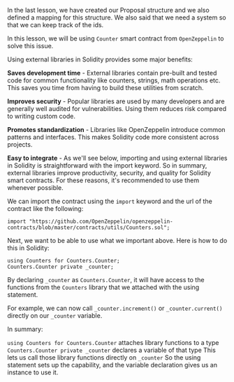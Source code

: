 
In the last lesson, we have created our Proposal structure and we also defined a mapping for this structure. We also said that we need a system so that we can keep track of the ids. 

In this lesson, we will be using `Counter` smart contract from `OpenZeppelin` to solve this issue.

Using external libraries in Solidity provides some major benefits:

**Saves development time** - External libraries contain pre-built and tested code for common functionality like counters, strings, math operations etc. This saves you time from having to build these utilities from scratch.

**Improves security** - Popular libraries are used by many developers and are generally well audited for vulnerabilities. Using them reduces risk compared to writing custom code.

**Promotes standardization** - Libraries like OpenZeppelin introduce common patterns and interfaces. This makes Solidity code more consistent across projects.

**Easy to integrate** - As we'll see below, importing and using external libraries in Solidity is straightforward with the import keyword.
So in summary, external libraries improve productivity, security, and quality for Solidity smart contracts. For these reasons, it's recommended to use them whenever possible.

We can import the contract using the `import` keyword and the url of the contract like the following:

```solidity
import "https://github.com/OpenZeppelin/openzeppelin-contracts/blob/master/contracts/utils/Counters.sol";
```

Next, we want to be able to use what we important above. Here is how to do this in Solidity:

```solidity
using Counters for Counters.Counter;
Counters.Counter private _counter;
```

By declaring `_counter` as `Counters.Counter`, it will have access to the functions from the `Counters` library that we attached with the using statement.

For example, we can now call `_counter.increment()` or `_counter.current()` directly on our `_counter` variable.

In summary:

`using Counters for Counters.Counter` attaches library functions to a type
`Counters.Counter private _counter` declares a variable of that type
This lets us call those library functions directly on `_counter`
So the using statement sets up the capability, and the variable declaration gives us an instance to use it.
